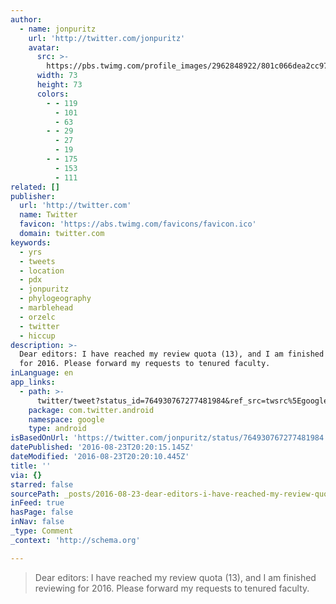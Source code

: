 ```yaml
---
author:
  - name: jonpuritz
    url: 'http://twitter.com/jonpuritz'
    avatar:
      src: >-
        https://pbs.twimg.com/profile_images/2962848922/801c066dea2cc976663a7c1b3a256126_bigger.jpeg
      width: 73
      height: 73
      colors:
        - - 119
          - 101
          - 63
        - - 29
          - 27
          - 19
        - - 175
          - 153
          - 111
related: []
publisher:
  url: 'http://twitter.com'
  name: Twitter
  favicon: 'https://abs.twimg.com/favicons/favicon.ico'
  domain: twitter.com
keywords:
  - yrs
  - tweets
  - location
  - pdx
  - jonpuritz
  - phylogeography
  - marblehead
  - orzelc
  - twitter
  - hiccup
description: >-
  Dear editors: I have reached my review quota (13), and I am finished reviewing
  for 2016. Please forward my requests to tenured faculty.
inLanguage: en
app_links:
  - path: >-
      twitter/tweet?status_id=764930767277481984&ref_src=twsrc%5Egoogle%7Ctwcamp%5Eandroidseo%7Ctwgr%5Estatus%7Ctwterm%5E764930767277481984
    package: com.twitter.android
    namespace: google
    type: android
isBasedOnUrl: 'https://twitter.com/jonpuritz/status/764930767277481984'
datePublished: '2016-08-23T20:20:15.145Z'
dateModified: '2016-08-23T20:20:10.445Z'
title: ''
via: {}
starred: false
sourcePath: _posts/2016-08-23-dear-editors-i-have-reached-my-review-quota-13-and-i-am.md
inFeed: true
hasPage: false
inNav: false
_type: Comment
_context: 'http://schema.org'

---
```

> Dear editors: I have reached my review quota (13), and I am finished reviewing for 2016\. Please forward my requests to tenured faculty.